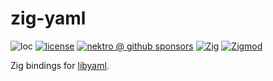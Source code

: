 # zig-yaml

![loc](https://sloc.xyz/github/nektro/zig-yaml)
[![license](https://img.shields.io/github/license/nektro/zig-yaml.svg)](https://github.com/nektro/zig-yaml/blob/master/LICENSE)
[![nektro @ github sponsors](https://img.shields.io/badge/sponsors-nektro-purple?logo=github)](https://github.com/sponsors/nektro)
[![Zig](https://img.shields.io/badge/Zig-0.14-f7a41d)](https://ziglang.org/)
[![Zigmod](https://img.shields.io/badge/Zigmod-latest-f7a41d)](https://github.com/nektro/zigmod)

Zig bindings for [libyaml](https://github.com/yaml/libyaml).
